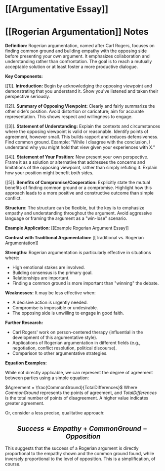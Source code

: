 # [[Argumentative Essay]]
# [[Rogerian Argumentation]] Notes

**Definition:** Rogerian argumentation, named after Carl Rogers, focuses on finding common ground and building empathy with the opposing side before presenting your own argument.  It emphasizes collaboration and understanding rather than confrontation.  The goal is to reach a mutually acceptable solution or at least foster a more productive dialogue.


**Key Components:**

[[1]]. **Introduction:** Begin by acknowledging the opposing viewpoint and demonstrating that you understand it.  Show you've listened and taken their perspective seriously.

[[2]]. **Summary of Opposing Viewpoint:**  Clearly and fairly summarize the other side's position.  Avoid distortion or caricature; aim for accurate representation.  This shows respect and willingness to engage.

[[3]]. **Statement of Understanding:** Explain the contexts and circumstances where the opposing viewpoint is valid or reasonable.  Identify points of agreement, however small.  This builds rapport and reduces defensiveness.  Find common ground. Example: "While I disagree with the conclusion, I understand why you might hold that view given your experiences with X."

[[4]]. **Statement of Your Position:**  Now present your own perspective.  Frame it as a solution or alternative that addresses the concerns and limitations of the opposing viewpoint, rather than simply refuting it.  Explain how your position might benefit *both* sides.

[[5]]. **Benefits of Compromise/Cooperation:** Explicitly state the mutual benefits of finding common ground or a compromise.  Highlight how this approach leads to a more positive and constructive outcome than simple conflict.


**Structure:**  The structure can be flexible, but the key is to emphasize empathy and understanding throughout the argument.  Avoid aggressive language or framing the argument as a "win-lose" scenario.

**Example Application:** [[Example Rogerian Argument Essay]]


**Contrast with Traditional Argumentation:** [[Traditional vs. Rogerian Argumentation]]


**Strengths:**  Rogerian argumentation is particularly effective in situations where:

* High emotional stakes are involved.
* Building consensus is the primary goal.
* Relationships are important.
* Finding a common ground is more important than "winning" the debate.


**Weaknesses:**  It may be less effective when:

* A decisive action is urgently needed.
* Compromise is impossible or undesirable.
* The opposing side is unwilling to engage in good faith.  


**Further Research:**

* Carl Rogers' work on person-centered therapy (influential in the development of this argumentative style).
* Applications of Rogerian argumentation in different fields (e.g., negotiation, conflict resolution, political discourse).
* Comparison to other argumentative strategies.

**Equation Examples:**

While not directly applicable,  we can represent the degree of agreement between parties using a simple equation:

$Agreement = \frac{CommonGround}{TotalDifferences}$  Where *CommonGround* represents the points of agreement, and *TotalDifferences* is the total number of points of disagreement.  A higher value indicates greater agreement.

Or, consider a less precise, qualitative approach:

## $$Success \propto Empathy + CommonGround - Opposition$$

This suggests that the success of a Rogerian argument is directly proportional to the empathy shown and the common ground found, while inversely proportional to the level of opposition.  This is a simplification, of course.

